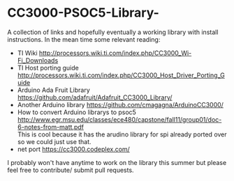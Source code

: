 CC3000-PSOC5-Library-
=====================
A collection of links and hopefully eventually a working library with install instructions.
In the mean time some relevant reading:

* TI Wiki http://processors.wiki.ti.com/index.php/CC3000_Wi-Fi_Downloads
* TI Host porting guide http://processors.wiki.ti.com/index.php/CC3000_Host_Driver_Porting_Guide	
* Arduino Ada Fruit Library https://github.com/adafruit/Adafruit_CC3000_Library/	
* Another Arduino library https://github.com/cmagagna/ArduinoCC3000/	
* How to convert Arduino librarys to psoc5 http://www.egr.msu.edu/classes/ece480/capstone/fall11/group01/doc-6-notes-from-matt.pdf	
	This is cool because it has the arudino library for spi already ported over so we could just use that. 
* net port https://cc3000.codeplex.com/	
			
			
			
I probably won't have anytime to work on the library this summer but please feel free to contribute/ submit pull requests. 
